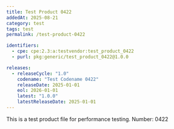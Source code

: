 ```yaml
---
title: Test Product 0422
addedAt: 2025-08-21
category: test
tags: test
permalink: /test-product-0422

identifiers:
  - cpe: cpe:2.3:a:testvendor:test_product_0422
  - purl: pkg:generic/test_product_0422@1.0.0

releases:
  - releaseCycle: "1.0"
    codename: "Test Codename 0422"
    releaseDate: 2025-01-01
    eol: 2026-01-01
    latest: "1.0.0"
    latestReleaseDate: 2025-01-01
---
```


This is a test product file for performance testing. Number: 0422
